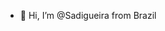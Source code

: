 - 👋 Hi, I’m @Sadigueira from Brazil

<!---
Sadigueira/Sadigueira is a ✨ special ✨ repository because its `README.md` (this file) appears on your GitHub profile.
You can click the Preview link to take a look at your changes.
--->
